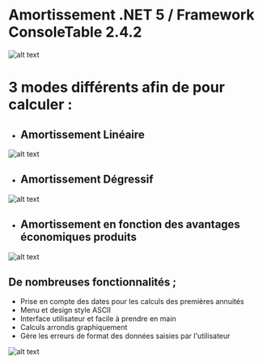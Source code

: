 # Amortissement .NET 5 / Framework ConsoleTable 2.4.2

![alt text](https://github.com/vvuylsteker/app_amortissement/blob/main/img/frontmenu.PNG)
# 3 modes différents afin de pour calculer : 
* ## Amortissement Linéaire
![alt text](https://github.com/vvuylsteker/app_amortissement/blob/main/img/algo1.PNG)
* ## Amortissement Dégressif
![alt text](https://github.com/vvuylsteker/app_amortissement/blob/main/img/algo2.PNG)
* ## Amortissement en fonction des avantages économiques produits 
![alt text](https://github.com/vvuylsteker/app_amortissement/blob/main/img/algo3.PNG)

## De nombreuses fonctionnalités ; 
* Prise en compte des dates pour les calculs des premières annuités
* Menu et design style ASCII
* Interface utilisateur et facile à prendre en main
* Calculs arrondis graphiquement
* Gère les erreurs de format des données saisies par l'utilisateur

![alt text](https://github.com/vvuylsteker/app_amortissement/blob/main/img/errortest.PNG)
